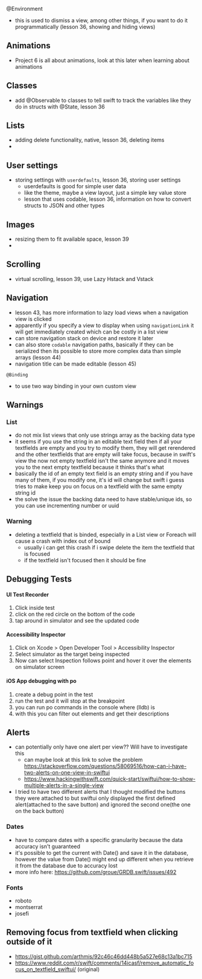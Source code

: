 @Environment
- this is used to dismiss a view, among other things, if you want to do it programmatically (lesson 36, showing and hiding views)

## Animations
- Project 6 is all about animations, look at this later when learning about animations


## Classes
- add @Observable to classes to tell swift to track the variables like they do in structs with @State, lesson 36
## Lists
- adding delete functionality, native, lesson 36, deleting items
- 

## User settings
- storing settings with `userdefaults`, lesson 36, storing user settings
    - userdefaults is good for simple user data
    - like the theme, maybe a view layout, just a simple key value store 
    - lesson that uses codable, lesson 36, information on how to convert structs to JSON and other types

## Images
- resizing them to fit available space, lesson 39
- 

## Scrolling
- virtual scrolling, lesson 39, use Lazy Hstack and Vstack

## Navigation
- lesson 43, has more information to lazy load views when a navigation view is clicked
- apparently if you specify a view to display when using `navigationLink` it will get immediately created which can be costly in a list view
- can store navigation stack on device and restore it later
- can also store `codable` navigation paths, basically if they can be serialized then its possible to store more complex data than simple arrays (lesson 44)
- navigation title can be made editable (lesson 45)

`@Binding`
- to use two way binding in your own custom view

## Warnings
### List
- do not mix list views that only use strings array as the backing data type
- it seems if you use the string in an editable text field then if all your textfields are empty and you try to modify them, they will get rerendered and the other textfields that are empty will take focus, because in swift's view the now not empty textfield isn't the same anymore and it moves you to the next empty textfield because it thinks that's what 
- basically the id of an empty text field is an empty string and if you have many of them, if you modify one, it's id will change but swift i guess tries to make keep you on focus on a textfield with the same empty string id
- the solve the issue the backing data need to have stable/unique ids, so you can use incrementing number or uuid

### Warning
- deleting a textfield that is binded, especially in a List view or Foreach will cause a crash with index out of bound
    - usually i can get this crash if i swipe delete the item the textfield that is focused
    - if the textfield isn't focused then it should be fine

## Debugging Tests
#### UI Test Recorder
1. Click inside test
2. click on the red circle on the bottom of the code
3. tap around in simulator and see the updated code

#### Accessibility Inspector
1. Click on Xcode > Open Developer Tool > Accessibility Inspector
2. Select simulator as the target being inspected
3. Now can select Inspection follows point and hover it over the elements on simulator screen

#### iOS App debugging with po
1. create a debug point in the test
2. run the test and it will stop at the breakpoint
3. you can run po commands in the console where (lldb) is
4. with this you can filter out elements and get their descriptions

## Alerts
- can potentially only have one alert per view?? Will have to investigate this
    - can maybe look at this link to solve the problem https://stackoverflow.com/questions/58069516/how-can-i-have-two-alerts-on-one-view-in-swiftui
    - https://www.hackingwithswift.com/quick-start/swiftui/how-to-show-multiple-alerts-in-a-single-view
- I tried to have two different alerts that I thought modified the buttons they were attached to
    but swiftui only displayed the first defined alert(attached to the save button) and ignored the second one(the one on the back button)

### Dates
- have to compare dates with a specific granularity because the data accuracy isn't guaranteed
- it's possible to get the current with Date() and save it in the database, however the value from Date() might end up different when you retrieve it from the database due to accuracy lost
- more info here: https://github.com/groue/GRDB.swift/issues/492

### Fonts
- roboto
- montserrat
- josefi

## Removing focus from textfield when clicking outside of it
- https://gist.github.com/arthmis/92c46c46dd448b5a527e68c13a1bc715
- https://www.reddit.com/r/swift/comments/14icasf/remove_automatic_focus_on_textfield_swiftui/ (original)